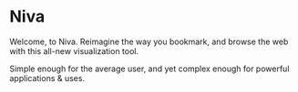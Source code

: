 # Niva
Welcome, to Niva. Reimagine the way you bookmark, and browse the web with this all-new visualization tool.

Simple enough for the average user, and yet complex enough for powerful applications & uses. 

